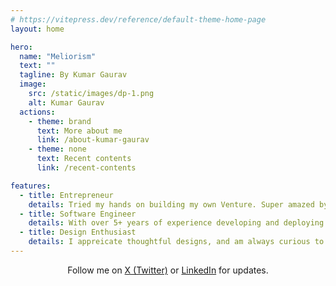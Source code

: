 ```yaml
---
# https://vitepress.dev/reference/default-theme-home-page
layout: home

hero:
  name: "Meliorism"
  text: ""
  tagline: By Kumar Gaurav
  image:
    src: /static/images/dp-1.png
    alt: Kumar Gaurav
  actions:
    - theme: brand
      text: More about me
      link: /about-kumar-gaurav
    - theme: none
      text: Recent contents
      link: /recent-contents

features:
  - title: Entrepreneur
    details: Tried my hands on building my own Venture. Super amazed by what it takes to be a founder.
  - title: Software Engineer
    details: With over 5+ years of experience developing and deploying full-stack apps at varying scale.
  - title: Design Enthusiast
    details: I appreicate thoughtful designs, and am always curious to learn why something was build in that particular way.
---
```


<p style="text-align: center;">
  Follow me on <a href="https://x.com/QurioSapien">X (Twitter)</a><span style="margin: 0px 4px;" >or</span><a href="https://linkedin.com/in/heykumargaurav">LinkedIn</a> for updates.
</p>
